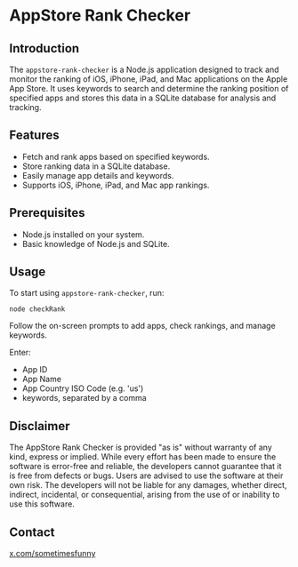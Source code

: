 # AppStore Rank Checker

## Introduction
The `appstore-rank-checker` is a Node.js application designed to track and monitor the ranking of iOS, iPhone, iPad, and Mac applications on the Apple App Store. It uses keywords to search and determine the ranking position of specified apps and stores this data in a SQLite database for analysis and tracking.

## Features
- Fetch and rank apps based on specified keywords.
- Store ranking data in a SQLite database.
- Easily manage app details and keywords.
- Supports iOS, iPhone, iPad, and Mac app rankings.

## Prerequisites
- Node.js installed on your system.
- Basic knowledge of Node.js and SQLite.

## Usage
To start using `appstore-rank-checker`, run:

    node checkRank

Follow the on-screen prompts to add apps, check rankings, and manage keywords.

Enter:
+ App ID
+ App Name
+ App Country ISO Code (e.g. 'us')
+ keywords, separated by a comma 


## Disclaimer

The AppStore Rank Checker is provided "as is" without warranty of any kind, express or implied. While every effort has been made to ensure the software is error-free and reliable, the developers cannot guarantee that it is free from defects or bugs. Users are advised to use the software at their own risk. The developers will not be liable for any damages, whether direct, indirect, incidental, or consequential, arising from the use of or inability to use this software.

## Contact
[x.com/sometimesfunny](https://x.com/sometimesfrunny)

